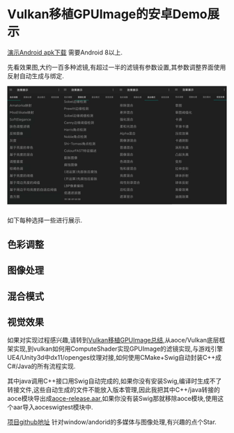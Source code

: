 # Vulkan移植GPUImage的安卓Demo展示

[演示Android apk下载](https://github.com/xxxzhou/aoce_thirdparty/blob/main/aoceswigtest-release.apk) 需要Android 8以上.

先看效果图,大约一百多种滤镜,有超过一半的滤镜有参数设置,其参数调整界面使用反射自动生成与绑定.

![avatar](../../assets/images/layers_demo.png "滤镜目录")

如下每种选择一些进行展示.

## 色彩调整

## 图像处理

## 混合模式

## 视觉效果

如果对实现过程感兴趣,请转到[Vulkan移植GPUImage总结](Vulkan移植GPUImage总结.md),从aoce/Vulkan底层框架实现,到vulkan如何用ComputeShader实现GPUImage的滤镜实现,与游戏引擎UE4/Unity3d中dx11/openges纹理对接,如何使用CMake+Swig自动封装C++成C#/Java的所有流程实现.

其中java调用C++接口用Swig自动完成的,如果你没有安装Swig,编译时生成不了转接文件,这些自动生成的文件不能放入版本管理,因此我把其中C++/java转接的aoce模块导出成[aoce-release.aar](https://github.com/xxxzhou/aoce_thirdparty/blob/main/aoce-release.aar),如果你没有装Swig那就移除aoce模块,使用这个aar导入aoceswigtest模块中.

[项目github地址](https://github.com/xxxzhou/aoce) 针对window/andorid的多媒体与图像处理,有兴趣的点个Star.

